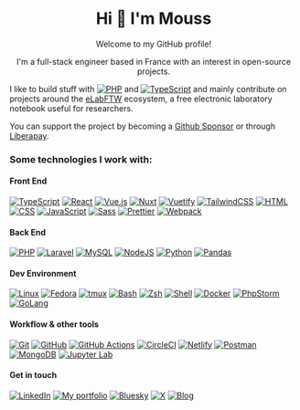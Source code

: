 <h1 align="center">Hi 👋 I'm Mouss</h1>

<p align="center">Welcome to my GitHub profile!</p>
<p align="center">I'm a full-stack engineer based in France with an interest in open-source projects.</p>

I like to build stuff with [![PHP](https://img.shields.io/badge/php-%23777BB4.svg?logoColor=white)](#) and [![TypeScript](https://img.shields.io/badge/TypeScript-3178C6?logoColor=fff)](#) and mainly contribute on projects around the <a href="https://github.com/elabftw/elabftw">eLabFTW</a> ecosystem, a free electronic laboratory notebook useful for researchers.

You can support the project by becoming a [Github Sponsor](https://github.com/sponsors/NicolasCARPi/) or through [Liberapay](https://liberapay.com/NicolasCARPi/).

<h3 align="left">Some technologies I work with:</h3>

<h4>Front End</h4>
  
[![TypeScript](https://img.shields.io/badge/TypeScript-3178C6?logo=typescript&logoColor=fff)](#)
[![React](https://img.shields.io/badge/React-%2320232a.svg?logo=react&logoColor=%2361DAFB)](#)
[![Vue.js](https://img.shields.io/badge/Vue.js-4FC08D?logo=vuedotjs&logoColor=fff)](#)
[![Nuxt](https://img.shields.io/badge/Nuxt-002E3B?logo=nuxt&logoColor=#00DC82)](#)
[![Vuetify](https://img.shields.io/badge/Vuetify-2361DAFB?logo=vuetify&logoColor=fff)](#)
[![TailwindCSS](https://img.shields.io/badge/Tailwind%20CSS-%2338B2AC.svg?logo=tailwind-css&logoColor=white)](#)
[![HTML](https://img.shields.io/badge/HTML-%23E34F26.svg?logo=html5&logoColor=white)](#)
[![CSS](https://img.shields.io/badge/CSS-1572B6?logo=css3&logoColor=fff)](#)
[![JavaScript](https://img.shields.io/badge/JavaScript-F7DF1E?logo=javascript&logoColor=000)](#)
[![Sass](https://img.shields.io/badge/Sass-C69?logo=sass&logoColor=fff)](#)
[![Prettier](https://img.shields.io/badge/Prettier-f8bc45?logo=prettier&logoColor=fff)](#)
[![Webpack](https://img.shields.io/badge/Webpack-62b1d8?logo=webpack&logoColor=fff)](#)

<h4>Back End</h4>

[![PHP](https://img.shields.io/badge/php-%23777BB4.svg?&logo=php&logoColor=white)](#)
[![Laravel](https://img.shields.io/badge/Laravel-%23FF2D20.svg?logo=laravel&logoColor=white)](#)
[![MySQL](https://img.shields.io/badge/MySQL-4479A1?logo=mysql&logoColor=fff)](#)
[![NodeJS](https://img.shields.io/badge/Node.js-6DA55F?logo=node.js&logoColor=white)](#)
[![Python](https://img.shields.io/badge/Python-3776AB?logo=python&logoColor=fff)](#)
[![Pandas](https://img.shields.io/badge/Pandas-150458?logo=pandas&logoColor=fff)](#)

<h4>Dev Environment</h4>

[![Linux](https://img.shields.io/badge/Linux-FCC624?logo=linux&logoColor=black)](#)
[![Fedora](https://img.shields.io/badge/Fedora-51A2DA?logo=fedora&logoColor=fff)](#)
[![tmux](https://img.shields.io/badge/tmux-1BB91F?logo=tmux&logoColor=fff)](#)
[![Bash](https://img.shields.io/badge/Bash-4EAA25?logo=gnubash&logoColor=fff)](#)
[![Zsh](https://img.shields.io/badge/Zsh-F15A24?logo=zsh&logoColor=fff)](#)
[![Shell](https://img.shields.io/badge/Shell-000?logo=zsh&logoColor=fff)](#)
[![Docker](https://img.shields.io/badge/Docker-2496ED?logo=docker&logoColor=fff)](#)
[![PhpStorm](https://img.shields.io/badge/PhpStorm-000?logo=phpstorm&logoColor=fff)](#)
[![GoLang](https://img.shields.io/badge/GoLang-FFF?logo=Go&logoColor=6AD7E5)](#)

<h4>Workflow & other tools</h4>

[![Git](https://img.shields.io/badge/Git-F05032?logo=git&logoColor=fff)](#)
[![GitHub](https://img.shields.io/badge/GitHub-%23121011.svg?logo=github&logoColor=white)](#)
[![GitHub Actions](https://img.shields.io/badge/GitHub_Actions-2088FF?logo=github-actions&logoColor=white)](#)
[![CircleCI](https://img.shields.io/badge/CircleCI-343434?logo=circleci&logoColor=fff)](#)
[![Netlify](https://img.shields.io/badge/Netlify-%23000000.svg?logo=netlify&logoColor=#00C7B7)](#)
[![Postman](https://img.shields.io/badge/Postman-F37440?logo=postman&logoColor=fff)](#)
[![MongoDB](https://img.shields.io/badge/MongoDB-%234ea94b.svg?logo=mongodb&logoColor=white)](#)
[![Jupyter Lab](https://img.shields.io/badge/Jupyter%20Lab-f8bc45?logo=jupyternotebook&logoColor=fff)](#)

<h4>Get in touch</h4>

[![LinkedIn](https://custom-icon-badges.demolab.com/badge/LinkedIn-0A66C2?logo=linkedin-white&logoColor=fff)](https://linkedin.com/in/camara-moustapha)
[![My portfolio](https://img.shields.io/badge/My%20portfolio-6D4C9F)](https://moustaphacamara.fr/)
[![Bluesky](https://img.shields.io/badge/Bluesky-0285FF?logo=bluesky&logoColor=fff)](https://bsky.app/profile/moussdeltablot.bsky.social)
[![X](https://img.shields.io/badge/X-%23000000.svg?logo=X&logoColor=white)](https://x.com/CmrMous)
[![Blog](https://img.shields.io/badge/My-blog-000?logo=hugo&logoColor=fff)](https://moustaphacamara.github.io/themoussroom/)
